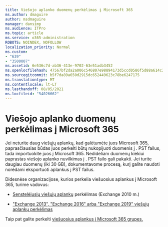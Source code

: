 ```yaml
---
title: Viešojo aplanko duomenų perkėlimas į Microsoft 365
ms.author: dmaguire
author: msdmaguire
manager: dansimp
ms.audience: ITPro
ms.topic: article
ms.service: o365-administration
ROBOTS: NOINDEX, NOFOLLOW
localization_priority: Normal
ms.custom:
- "639"
- "3500007"
ms.assetid: 6e536c7d-ab36-413e-9702-63e51adb3452
ms.openlocfilehash: 47567bf2da2a006c546807e98894173d5ccd0586f5d88a614c31569cb3f462f9
ms.sourcegitcommit: b5f7da89a650d2915dc652449623c78be6247175
ms.translationtype: MT
ms.contentlocale: lt-LT
ms.lasthandoff: 08/05/2021
ms.locfileid: "54026662"
---
```

# <a name="migrate-public-folder-data-to-microsoft-365"></a>Viešojo aplanko duomenų perkėlimas į Microsoft 365

Jei neturite daug viešųjų aplankų, kad galėtumėte juos Microsoft 365, paprasčiausias būdas juos perkelti būtų nukopijuoti duomenis į . PST failus, tada importuokite juos į Microsoft 365. Nedideliam duomenų kiekiui paprastas viešojo aplanko nuvilkimas į . PST failo gali pakakti. Jei turite daugiau duomenų (iki 30 GB), [](https://technet.microsoft.com/library/dn874017%28v=exchg.150%29.aspx) dokumentavome procesą, kurį galite naudoti norėdami eksportuoti aplankus į PST failus.
  
Didesnėse organizacijose, kurios perkelia viešuosius aplankus į Microsoft 365, turime vadovus:
  
- [Senstelėjusių viešųjų aplankų](https://docs.microsoft.com/exchange/collaboration-exo/public-folders/batch-migration-of-legacy-public-folders) perkėlimas (Exchange 2010 m.)

- ["Exchange 2013", "Exchange 2016" arba "Exchange 2019" viešųjų aplankų perkėlimas](https://docs.microsoft.com/Exchange/collaboration/public-folders/migrate-to-exchange-online)

Taip pat galite perkelti [viešuosius aplankus į Microsoft 365 grupes.](https://docs.microsoft.com/exchange/collaboration-exo/public-folders/migrate-your-public-folders-to-microsoft-365-groups)
  